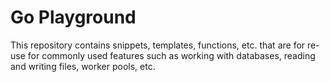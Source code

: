 # Go Playground

This repository contains snippets, templates, functions, etc. that are for re-use for commonly used features such as working with databases, reading and writing files, worker pools, etc. 